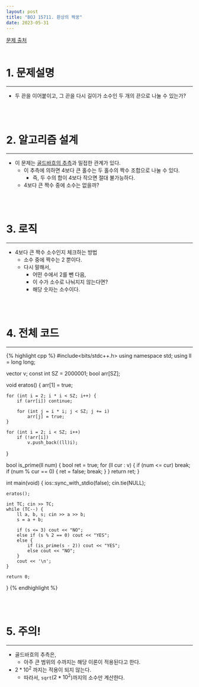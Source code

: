 ```yaml
---
layout: post
title: "BOJ 15711. 환상의 짝꿍"
date: 2023-05-31
---
```


[문제 출처](https://www.acmicpc.net/problem/15711) <br/><br/>

# 1. 문제설명
<hr>

- 두 끈을 이어붙이고, 그 끈을 다시 길이가 소수인 두 개의 끈으로 나눌 수 있는가?


<br/><br/>

# 2. 알고리즘 설계
<hr>

- 이 문제는 [골드바흐의 추측](https://www.acmicpc.net/problem/6588)과 밀접한 관계가 있다.
  - 이 추측에 의하면 4보다 큰 홀수는 두 홀수의 짝수 조합으로 나눌 수 있다.
    - 즉, 두 수의 합이 4보다 작으면 절대 불가능하다.
  - 4보다 큰 짝수 중에 소수는 없을까?


<br/><br/>

# 3. 로직
<hr>

- 4보다 큰 짝수 소수인지 체크하는 방법
  - 소수 중에 짝수는 2 뿐이다.
  - 다시 말해서, 
    - 어떤 수에서 2를 뺀 다음,
	- 이 수가 소수로 나눠지지 않는다면?
	- 해당 숫자는 소수이다.


<br/><br/>

# 4. 전체 코드
<hr>

{% highlight cpp %}
#include<bits/stdc++.h>
using namespace std;
using ll = long long;

vector<ll> v;
const int SZ = 2000001;
bool arr[SZ];

void eratos() {
	arr[1] = true;

	for (int i = 2; i * i < SZ; i++) {
		if (arr[i]) continue;

		for (int j = i * i; j < SZ; j += i)
			arr[j] = true;
	}

	for (int i = 2; i < SZ; i++)
		if (!arr[i])
			v.push_back((ll)i);
}

bool is_prime(ll num) {
	bool ret = true;
	for (ll cur : v) {
		if (num <= cur) break;
		if (num % cur == 0) {
			ret = false;
			break;
		}
	}
	return ret;
}

int main(void)
{
	ios::sync_with_stdio(false);
	cin.tie(NULL);

	eratos();

	int TC; cin >> TC;
	while (TC--) {
		ll a, b, s; cin >> a >> b;
		s = a + b;

		if (s <= 3) cout << "NO";
		else if (s % 2 == 0) cout << "YES";
		else {
			if (is_prime(s - 2)) cout << "YES";
			else cout << "NO";
		}
		cout << '\n';
	}

	return 0;
}
{% endhighlight %}


<br/><br/>

# 5. 주의!
<hr>

- 골드바흐의 추측은, 
  - 아주 큰 범위의 수까지는 해당 이론이 적용된다고 한다.
- $2*10^2$ 까지는 적용이 되지 않는다.
  - 따라서, `sqrt`($2*10^2$)까지의 소수만 계산한다.